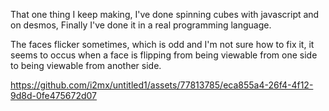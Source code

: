 That one thing I keep making, I've done spinning cubes with javascript and on desmos, Finally I've done it in a real programming language.

The faces flicker sometimes, which is odd and I'm not sure how to fix it, it seems to occus when a face is flipping from being viewable from one side to being viewable from another side.

https://github.com/i2mx/untitled1/assets/77813785/eca855a4-26f4-4f12-9d8d-0fe475672d07
